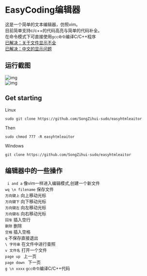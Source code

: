 # EasyCoding编辑器 

这是一个简单的文本编辑器，仿照vim。  
目前简单支持c/c++的代码高亮与简单的代码补全。     
在命令模式下可直接使用```gcc命令```编译C/C++程序    
[已解决：关于文件显示不全](https://github.com/SongZihui-sudo/EasyCoding_editor/issues/2)     
[已解决：中文的显示问题](https://github.com/SongZihui-sudo/EasyCoding_editor/issues/3)  
## 运行截图
![img](https://cdn.jsdelivr.net/gh/SongZihui-sudo/EasyCoding_editor@master/test/Screenshot%202022-01-28%20205824.png)   
![img](https://cdn.jsdelivr.net/gh/SongZihui-sudo/EasyCoding_Editor@Windows/test/Screenshot%202022-01-30%20230439.png)
## Get starting 

Linux

```
sudo git clone https://github.com/SongZihui-sudo/easyhtmleaitor
```
Then 
```
sudo chmod 777 -R easyhtmleaitor
```

Windows  
```
git clone https://github.com/SongZihui-sudo/easyhtmleaitor
```
## 编辑器中的一些操作
``` i and a``` 像vim一样进入编辑模式,创建一个新文件    
``` wq \n filename ``` 保存文件  
``` 方向键上 ``` 向上移动光标    
``` 方向键下 ``` 向下移动光标   
``` 方向键左 ``` 向左移动光标   
``` 方向键右 ``` 向右移动光标   
``` 回车 ``` 插入空行  
``` 删除 ``` 删除  
``` 空格 ``` 插入空格      
``` q ``` 不保存直接退出    
``` \ 字符串 ``` 在文件中进行查照   
``` v 文件名 ``` 打开一个文件   
```page up ``` 上一页   
```page down ``` 下一页   
```g \n xxxx``` ```gcc命令```编译C/C++代码
